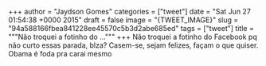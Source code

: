 
+++
author = "Jaydson Gomes"
categories = ["tweet"]
date = "Sat Jun 27 01:54:38 +0000 2015"
draft = false
image = "{TWEET_IMAGE}"
slug = "94a588166fbea841228ee45570c5b3d2abe685ed"
tags = ["tweet"]
title = """Não troquei a fotinho do ..."""
+++
Não troquei a fotinho do Facebook pq não curto essas parada, blza? Casem-se, sejam felizes, façam o que quiser. Obama é foda pra carai mesmo
